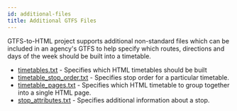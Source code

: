 ```yaml
---
id: additional-files
title: Additional GTFS Files
---
```



GTFS-to-HTML project supports additional non-standard files which can be included in an agency's GTFS to help specify which routes, directions and days of the week should be built into a timetable.

* [timetables.txt](timetables) - Specifies which HTML timetables should be built
* [timetable_stop_order.txt](timetable-stop-order) - Specifies stop order for a particular timetable.
* [timetable_pages.txt](timetable-pages) - Specifies which HTML timetable to group together into a single HTML page.
* [stop_attributes.txt](stop-attributes) - Specifies additional information about a stop.
